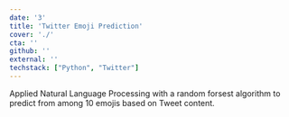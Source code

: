 ```yaml
---
date: '3'
title: 'Twitter Emoji Prediction'
cover: './'
cta: ''
github: ''
external: ''
techstack: ["Python", "Twitter"]
---
```

Applied Natural Language Processing with a random forsest algorithm to predict from among 10 emojis based on Tweet content.
